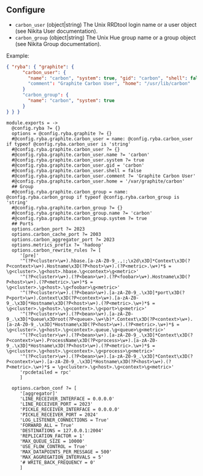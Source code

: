 
## Configure

*   `carbon_user` (object|string)
    The Unix RRDtool login name or a user object (see Nikita User documentation).
*   `carbon_group` (object|string)
    The Unix Hue group name or a group object (see Nikita Group documentation).

Example:

```json
{ "ryba": { "graphite": {
      "carbon_user": {
        "name": "carbon", "system": true, "gid": "carbon", "shell": false
        "comment": "Graphite Carbon User", "home": "/usr/lib/carbon"
      }
      "carbon_group": {
        "name": "carbon", "system": true
      }
} } }
```

    module.exports = ->
      @config.ryba ?= {}
      options = @config.ryba.graphite ?= {}
      #@config.ryba.graphite.carbon_user = name: @config.ryba.carbon_user if typeof @config.ryba.carbon_user is 'string'
      #@config.ryba.graphite.carbon_user ?= {}
      #@config.ryba.graphite.carbon_user.name ?= 'carbon'
      #@config.ryba.graphite.carbon_user.system ?= true
      #@config.ryba.graphite.carbon_user.gid = 'carbon'
      #@config.ryba.graphite.carbon_user.shell = false
      #@config.ryba.graphite.carbon_user.comment ?= 'Graphite Carbon User'
      #@config.ryba.graphite.carbon_user.home = '/var/graphite/carbon'
      ## Group
      #@config.ryba.graphite.carbon_group = name: @config.ryba.carbon_group if typeof @config.ryba.carbon_group is 'string'
      #@config.ryba.graphite.carbon_group ?= {}
      #@config.ryba.graphite.carbon_group.name ?= 'carbon'
      #@config.ryba.graphite.carbon_group.system ?= true
      ## Ports
      options.carbon_port ?= 2023
      options.carbon_cache_port ?= 2003
      options.carbon_aggregator_port ?= 2023
      options.metrics_prefix ?= 'hadoop'
      options.carbon_rewrite_rules ?= [
         '[pre]'
         '^(?P<cluster>\w+).hbase.[a-zA-Z0-9_.,:;\x2d\x3D]*Context\x3D(?P<context>\w+).Hostname\x3D(?P<host>\w+).(?P<metric>.\w+)*$ = \g<cluster>.\g<host>.hbase.\g<context>\g<metric>'
         '^(?P<cluster>\w+).(?P<bean>\w+).(?P<foobar>\w+).Hostname\x3D(?P<host>\w+).(?P<metric>.\w+)*$ = \g<cluster>.\g<host>.\g<foobar>\g<metric>'
         '^(?P<cluster>\w+).(?P<bean>\w+).[a-zA-Z0-9_.\x3D]*port\x3D(?P<port>\w+).Context\x3D(?P<context>\w+).[a-zA-Z0-9_.\x3D]*Hostname\x3D(?P<host>\w+).(?P<metric>.\w+)*$ = \g<cluster>.\g<host>.\g<context>.\g<port>\g<metric>'
         '^(?P<cluster>\w+).(?P<bean>\w+).[a-zA-Z0-9_.\x3D]*Queue\x3Droot(?P<queue>.\w+\b)*.Context\x3D(?P<context>\w+).[a-zA-Z0-9_.\x3D]*Hostname\x3D(?P<host>\w+).(?P<metric>.\w+)*$ = \g<cluster>.\g<host>.\g<context>.queue.\g<queue>\g<metric>'
         '^(?P<cluster>\w+).(?P<bean>\w+).[a-zA-Z0-9_.\x3D]*Context\x3D(?P<context>\w+).ProcessName\x3D(?P<process>\w+).[a-zA-Z0-9_.\x3D]*Hostname\x3D(?P<host>\w+).(?P<metric>.\w+)*$ = \g<cluster>.\g<host>.\g<context>.\g<process>\g<metric>'
         '^(?P<cluster>\w+).(?P<bean>\w+).[a-zA-Z0-9_.\x3D]*Context\x3D(?P<context>\w+).[a-zA-Z0-9_.\x3D]*Hostname\x3D(?P<host>\w+).(?P<metric>.\w+)*$ = \g<cluster>.\g<host>.\g<context>\g<metric>'
         'rpcdetailed = rpc'
         ]

      options.carbon_conf ?= [
         '[aggregator]'
         'LINE_RECEIVER_INTERFACE = 0.0.0.0'
         'LINE_RECEIVER_PORT = 2023'
         'PICKLE_RECEIVER_INTERFACE = 0.0.0.0'
         'PICKLE_RECEIVER_PORT = 2024'
         'LOG_LISTENER_CONNECTIONS = True'
         'FORWARD_ALL = True'
         'DESTINATIONS = 127.0.0.1:2004'
         'REPLICATION_FACTOR = 1'
         'MAX_QUEUE_SIZE = 10000'
         'USE_FLOW_CONTROL = True'
         'MAX_DATAPOINTS_PER_MESSAGE = 500'
         'MAX_AGGREGATION_INTERVALS = 5'
         '# WRITE_BACK_FREQUENCY = 0'
         ]
